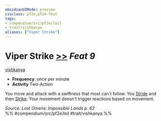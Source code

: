 ```yaml
---
obsidianUIMode: preview
cssclass: pf2e,pf2e-feat
tags:
- compendium/src/pf2e/loil
- trait/vishkanya
aliases: ["Viper Strike"]
---
```

# Viper Strike  [>>](/rules/core-rulebook/chapter-9-playing-the-game.md#Actions "Two-Action") *Feat 9*  
[vishkanya](/rules/traits/vishkanya-loil.md)  

- **Frequency**: once per minute
- **Activity** Two-Action

You move and attack with a swiftness that most can't follow. You [Stride](/rules/actions/stride.md) and then [Strike](/rules/actions/strike.md). Your movement doesn't trigger reactions based on movement.

*Source: Lost Omens: Impossible Lands p. 62*  
%% #compendium/src/pf2e/loil #trait/vishkanya %%